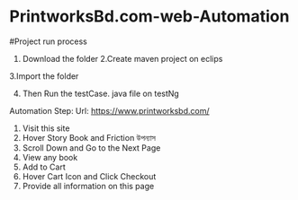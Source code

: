 # PrintworksBd.com-web-Automation

#Project run process
1. Download the folder
2.Create maven project on eclips

3.Import the folder

4. Then Run the testCase. java file on testNg

Automation Step:
Url: https://www.printworksbd.com/
1. Visit this site
2. Hover Story Book and Friction উপন্যাস
3. Scroll Down and Go to the Next Page
4. View any book
5. Add to Cart
6. Hover Cart Icon and Click Checkout
7. Provide all information on this page
